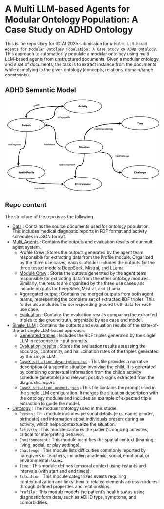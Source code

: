 # A Multi LLM-based Agents for Modular Ontology Population: A Case Study on ADHD Ontology

This is the repository for ICTAI 2025 submission for `A Multi LLM-based Agents for Modular Ontology Population: A Case Study on ADHD Ontology`.
This approach to automatically populate a modular ontology using multi LLM-based agents from unstructured documents.
Given a modular ontology and a set of documents, the task is to extract instance from the documents
while complying to the given ontology (concepts, relations, domain/range constraints).
## ADHD Semantic Model

<img width="1258" alt="music3" src="https://github.com/ibtraore/multi-agent-ontology-population/blob/main/ADHD_Semantic_Model.jpeg?raw=true">

## Repo content
The structure of the repo is as the following.

- [Data](Data) : Contains the source documents used for ontology population. This includes medical diagnostic reports in PDF format and activity schedules in JSON format.
- [Multi_Agents](Multi_Agents) :  Contains the outputs and evaluation results of our multi-agent system.
    - [Profile Crew](Multi_Agents/Profile_Crew) :Stores the outputs generated by the agent team responsible for extracting data from the Profile module. Organized by the three use cases, each subfolder includes the outputs for the three tested models: DeepSeek, Mistral, and LLama.
    - [Module Crew](Multi_Agents/Module_Crew/) : Stores the outputs generated by the agent team responsible for extracting data from the other ontology modules. Similarly, the results are organized by the three use cases and include outputs for DeepSeek, Mistral, and LLama.
    - [Aggregated output](Multi_Agents/Aggregated_output/) : Contains the merged outputs from both agent teams, representing the complete set of extracted RDF triples. This folder also includes the corresponding ground truth data for each use case.
    - [Evaluation](Multi_Agents/Evaluation/) : Contains the evaluation results comparing the extracted triples to the ground truth, organized by use case and model.
- [Single_LLM](Single_LLM) : Contains the outputs and evaluation results of the state-of-the-art single LLM-based approach.
    - [Generated_triples](Single_LLM/Generated_triples) : Includes the RDF triples generated by the single LLM in response to input prompts.
    - [Evaluation_results](Single_LLM/Evaluation_results) : Stores the evaluation results assessing the accuracy, conformity, and hallucination rates of the triples generated by the single LLM.
    - [`CaseX_situation_description.txt`](Single_LLM/Case1_situation_description.txt) : This file provides a narrative description of a specific situation involving the child. It is generated by combining contextual information from the child’s activity schedule (timetable) and relevant positive signs extracted from the diagnostic report.
    - [`CaseX_situation_prompt.json`](Single_LLM/Case1_situation_prompt.json) : This file contains the prompt used in the single LLM configuration. It merges the situation description with the ontology modules and includes an example of expected triple extraction to guide the model.
- [Ontology](Ontology) : The modualr ontology used in this studie.
    - `Person` : This module includes personal details (e.g., name, gender, birthdate) and information about individuals present during an activity, which helps contextualize the situation.
    - `Activity` : This module captures the patient's ongoing activities, critical for interpreting behavior.
    - `Environnement` : This module identifies the spatial context (learning, living, social, or play settings).
    - `Challenge` : This module lists difficulties commonly reported by caregivers or teachers, including academic, social, emotional, or environmental issues.
    - `Time` : This module defines temporal context using instants and intervals (with start and end times).
    - `Situation` : This module categorizes events requiring contextualization and links them to related elements across modules through defined properties and relationships.
    - `Profile` : This module models the patient's health status using diagnostic form data, such as ADHD type, symptoms, and comorbidities. 
 

